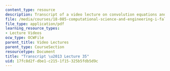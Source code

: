 ```yaml
---
content_type: resource
description: Transcript of a video lecture on convolution equations and deconvolution.
file: /media/courses/18-085-computational-science-and-engineering-i-fall-2008/17fc8d2fdbe1c2151f15325b5fdb5d9c_18-085F08-L35.pdf
file_type: application/pdf
learning_resource_types:
- Lecture Videos
ocw_type: OCWFile
parent_title: Video Lectures
parent_type: CourseSection
resourcetype: Document
title: "Transcript \u2013 Lecture 35"
uid: 17fc8d2f-dbe1-c215-1f15-325b5fdb5d9c
---
```

